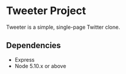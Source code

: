 # Tweeter Project

Tweeter is a simple, single-page Twitter clone.

## Dependencies

- Express
- Node 5.10.x or above
